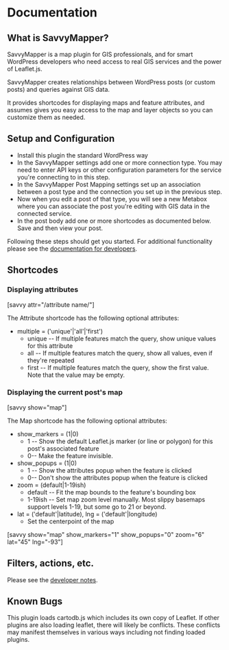 Documentation
=============


What is SavvyMapper?
--------------------
SavvyMapper is a map plugin for GIS professionals, and for smart WordPress
developers who need access to real GIS services and the power of Leaflet.js.

SavvyMapper creates relationships between WordPress posts (or custom posts)
and queries against GIS data. 

It provides shortcodes for displaying maps and feature attributes, and assumes
gives you easy access to the map and layer objects so you can customize them
as needed. 

Setup and Configuration
-----------------------

 * Install this plugin the standard WordPress way
 * In the SavvyMapper settings add one or more connection type. You may need to enter 
 API keys or other configuration parameters for the service you're connecting to in
 this step. 
 * In the SavvyMapper Post Mapping settings set up an association between a post type
 and the connection you set up in the previous step. 
 * Now when you edit a post of that type, you will see a new Metabox where you can 
 associate the post you're editing with GIS data in the connected service. 
 * In the post body add one or more shortcodes as documented below. Save and then view
 your post. 

Following these steps should get you started. For additional functionality please see
the [documentation for developers](DEVELOPERS.md).


Shortcodes
----------

### Displaying attributes

[savvy attr="/attribute name/"]

The Attribute shortcode has the following optional attributes:

 * multiple = ('unique'|'all'|'first')
	* unique -- If multiple features match the query, show unique values for this attribute
	* all -- If multiple features match the query, show all values, even if they're repeated
	* first -- If multiple features match the query, show the first value. Note that the value may be empty.

### Displaying the current post's map

[savvy show="map"]

The Map shortcode has the following optional attributes: 

 * show_markers = (1|0)
    * 1 -- Show the default Leaflet.js marker (or line or polygon) for this post's associated feature
    * 0-- Make the feature invisible. 
 * show_popups = (1|0)
    * 1 -- Show the attributes popup when the feature is clicked
    * 0-- Don't show the attributes popup when the feature is clicked
 * zoom = (default|1-19ish)
    * default -- Fit the map bounds to the feature's bounding box
    * 1-19ish -- Set map zoom level manually. Most slippy basemaps support levels 1-19, but some go to 21 or beyond.
 * lat = ('default'|latitude), lng = ('default'|longitude)
    * Set the centerpoint of the map

[savvy show="map" show_markers="1" show_popups="0" zoom="6" lat="45" lng="-93"]

Filters, actions, etc.
----------------------

Please see the [developer notes](DEVELOPERS.md).


Known Bugs
----------

This plugin loads cartodb.js which includes its own copy of Leaflet. If other 
plugins are also loading leaflet, there will likely be conflicts. These conflicts
may manifest themselves in various ways including not finding loaded plugins.
